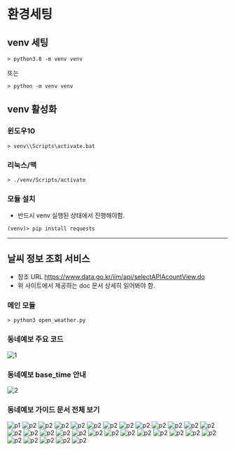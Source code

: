# 환경세팅

## venv 세팅

```shell
> python3.8 -m venv venv
```

또는  

```shell
> python -m venv venv
```

## venv 활성화 

### 윈도우10  

```shell
> venv\\Scripts\activate.bat
```

### 리눅스/맥

```shell
> ./venv/Scripts/activate
```

### 모듈 설치

- 반드시 venv 실행된 상태에서 진행해야함.
  
```shell
(venv)> pip install requests
```

---

## 날씨 정보 조회 서비스

- 참조 URL <https://www.data.go.kr/iim/api/selectAPIAcountView.do>
- 위 사이트에서 제공하는 doc 문서 상세히 읽어봐야 함.

### 메인 모듈

```shell
> python3 open_weather.py
```
  
### 동네예보 주요 코드

![1](weather_code.png)

### 동네예보 base_time 안내

![2](weather_time.png)
  
### 동네예보 가이드 문서 전체 보기

![p1](./docs/api_guide_01.jpg)
![p2](./docs/api_guide_02.jpg)
![p2](./docs/api_guide_03.jpg)
![p2](./docs/api_guide_04.jpg)
![p2](./docs/api_guide_05.jpg)
![p2](./docs/api_guide_06.jpg)
![p2](./docs/api_guide_07.jpg)
![p2](./docs/api_guide_08.jpg)
![p2](./docs/api_guide_09.jpg)
![p2](./docs/api_guide_10.jpg)
![p2](./docs/api_guide_11.jpg)
![p2](./docs/api_guide_12.jpg)
![p2](./docs/api_guide_13.jpg)
![p2](./docs/api_guide_14.jpg)
![p2](./docs/api_guide_15.jpg)
![p2](./docs/api_guide_16.jpg)
![p2](./docs/api_guide_17.jpg)
![p2](./docs/api_guide_18.jpg)
![p2](./docs/api_guide_19.jpg)
![p2](./docs/api_guide_20.jpg)
![p2](./docs/api_guide_21.jpg)
![p2](./docs/api_guide_22.jpg)
![p2](./docs/api_guide_23.jpg)
![p2](./docs/api_guide_24.jpg)
![p2](./docs/api_guide_25.jpg)
![p2](./docs/api_guide_26.jpg)
![p2](./docs/api_guide_27.jpg)
![p2](./docs/api_guide_28.jpg)
![p2](./docs/api_guide_29.jpg)
![p2](./docs/api_guide_30.jpg)
![p2](./docs/api_guide_31.jpg)
